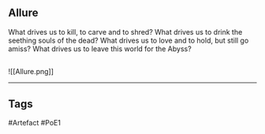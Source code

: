 ## Allure
What drives us to kill, to carve and to shred?
What drives us to drink the seething souls of the dead?
What drives us to love and to hold, but still go amiss?
What drives us to leave this world for the Abyss?
##
![[Allure.png]]

---
## Tags
#Artefact
#PoE1